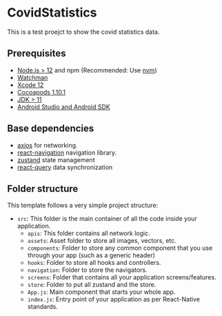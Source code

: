 # CovidStatistics


This is a test proejct to show the covid statistics data.

## Prerequisites

- [Node.js > 12](https://nodejs.org) and npm (Recommended: Use [nvm](https://github.com/nvm-sh/nvm))
- [Watchman](https://facebook.github.io/watchman)
- [Xcode 12](https://developer.apple.com/xcode)
- [Cocoapods 1.10.1](https://cocoapods.org)
- [JDK > 11](https://www.oracle.com/java/technologies/javase-jdk11-downloads.html)
- [Android Studio and Android SDK](https://developer.android.com/studio)

## Base dependencies

- [axios](https://github.com/axios/axios) for networking.
- [react-navigation](https://reactnavigation.org/) navigation library.
- [zustand](https://github.com/pmndrs/zustand) state management
- [react-query](https://react-query.tanstack.com/) data synchronization

## Folder structure

This template follows a very simple project structure:

- `src`: This folder is the main container of all the code inside your application.
  - `apis`: This folder contains all network logic.
  - `assets`: Asset folder to store all images, vectors, etc.
  - `components`: Folder to store any common component that you use through your app (such as a generic header)
  - `hooks`: Folder to store all hooks and controllers.
  - `navigation`: Folder to store the navigators.
  - `screens`: Folder that contains all your application screens/features.
  - `store`: Folder to put all zustand and the store.
  - `App.js`: Main component that starts your whole app.
  - `index.js`: Entry point of your application as per React-Native standards.


